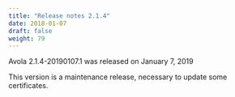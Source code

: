 ```yaml
---
title: "Release notes 2.1.4"
date: 2018-01-07
draft: false
weight: 79
---
```


Avola 2.1.4-20190107.1 was released on January 7, 2019

This version is a maintenance release, necessary to update some certificates. 

